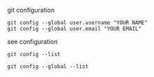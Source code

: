 git configuration

```
git config --global user.username "YOUR NAME"
git config --global user.email "YOUR EMAIL"
```

see configuration
```
git config --list
```

```
git config --global --list
```
